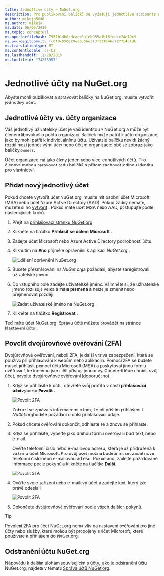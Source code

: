 ```yaml
---
title: Jednotlivé účty – NuGet.org
description: Pro publikování balíčků se vyžadují jednotlivé acccounts na NuGet.org.
author: mikejo5000
ms.author: mikejo
ms.date: 06/05/2019
ms.topic: conceptual
ms.openlocfilehash: 7951b3db0cdcaee0a1eb955a5bf6fedce24c79c9
ms.sourcegitcommit: fc0f8c950829ee5c96e3f3f32184bc727714cfdb
ms.translationtype: MT
ms.contentlocale: cs-CZ
ms.lasthandoff: 11/20/2019
ms.locfileid: "74253957"
---
```

# <a name="individual-accounts-on-nugetorg"></a>Jednotlivé účty na NuGet.org

Abyste mohli publikovat a spravovat balíčky na NuGet.org, musíte vytvořit jednotlivý účet.

## <a name="individual-accounts-vs-organization-accounts"></a>Jednotlivé účty vs. účty organizace

Váš jednotlivý uživatelský účet je vaší identitou v NuGet.org a může být členem libovolného počtu organizací. Balíček může patřit k účtu organizace, jako by mohl patřit k individuálnímu účtu. Uživatelé balíčku nevidí žádný rozdíl mezi jednotlivými účty nebo účtem organizace: obě se zobrazí jako balíčky `owners`.

Účet organizace má jako členy jeden nebo více jednotlivých účtů. Tito členové mohou spravovat sadu balíčků a přitom zachovat jedinou identitu pro vlastnictví.

## <a name="add-a-new-individual-account"></a>Přidat nový jednotlivý účet

Pokud chcete vytvořit účet NuGet.org, musíte mít osobní účet Microsoft (MSA) nebo účet Azure Active Directory (AAD). Pokud žádný nemáte, můžete si ho [vytvořit](https://signup.live.com) . Pokud máte účet MSA nebo AAD, postupujte podle následujících kroků.

1. Přejít na [přihlašovací stránku NuGet.org](https://www.nuget.org/users/account/LogOn)

1. Klikněte na tlačítko **Přihlásit se účtem Microsoft** .

1. Zadejte účet Microsoft nebo Azure Active Directory podrobnosti účtu.

1. Kliknutím na **Ano** přijměte oprávnění k aplikaci *NuGet.org* .

   ![Udělení oprávnění NuGet.org](media/nuget-org-permissions.png)

1. Budete přesměrováni na *NuGet.org*a požádáni, abyste zaregistrovali uživatelské jméno.

1. Do vstupního pole zadejte uživatelské jméno. Všimněte si, že uživatelské jméno rozlišuje velká a **malá písmena a** nelze je změnit nebo přejmenovat později.

   ![Zadat uživatelské jméno na NuGet.org](media/nuget-org-register.png) 

1. Klikněte na tlačítko **Registrovat** .

Teď máte účet NuGet.org. Správu účtů můžete provádět na stránce [Nastavení účtu](https://www.nuget.org/account) .

## <a name="enable-two-factor-authentication-2fa"></a>Povolit dvojúrovňové ověřování (2FA)

Dvojúrovňové ověřování, neboli 2FA, je další vrstva zabezpečení, která se používá při přihlašování k webům nebo aplikacím. Pomocí 2FA se budete muset přihlásit pomocí účtu Microsoft (MSA) a poskytovat jinou formu ověřování, ke kterému jste měli přístup jenom vy. Chcete-li lépe chránit svůj účet, povolte dvojúrovňové ověřování (doporučeno).

1. Když se přihlásíte k účtu, otevřete svůj profil a v části **přihlašovací účet**vyberte **Povolit** .

   ![Povolit 2FA](media/nuget-org-register-2fa.png)

   Zobrazí se zpráva s informacemi o tom, že při příštím přihlášení k *NuGet.org*budete požádáni o další přihlašovací údaje.

2. Pokud chcete ověřování dokončit, odhlaste se a znovu se přihlaste.

3. Když se přihlásíte, vyberte jako druhou formu ověřování buď text, nebo e-mail.

   Ověřte telefonní číslo nebo e-mailovou adresu, která je už přidružená k vašemu účet Microsoft. Pro svůj účet možná budete muset zadat nové telefonní číslo nebo e-mailovou adresu. Pokud ano, zadejte požadované informace podle pokynů a klikněte na tlačítko **Další**.

   ![Povolit 2FA](media/nuget-org-sign-in-2fa.png)

4. Ověřte svoje zařízení nebo e-mailový účet a zadejte kód, který jste právě odeslali.

   ![Povolit 2FA](media/nuget-org-enter-code-2fa.png)

5. Dokončete dvojúrovňové ověřování podle všech dalších pokynů.

> [!Tip]
> Povolení 2FA pro účet NuGet.org nemá vliv na nastavení ověřování pro jiné účty nebo služby, které mohou být propojeny s účet Microsoft, které používáte k přihlášení do NuGet.org.

## <a name="delete-a-nugetorg-account"></a>Odstranění účtu NuGet.org

Nápovědu k dalším úlohám souvisejícím s účty, jako je odstranění účtu NuGet.org, najdete v tématu [Správa účtů NuGet.org](nuget-org-faq.md#nugetorg-account-management).
